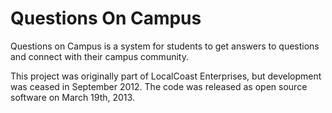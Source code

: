 Questions On Campus
=================

Questions on Campus is a system for students to get answers to questions and connect with their campus community.

This project was originally part of LocalCoast Enterprises, but development was ceased in September 2012. The code was released as open source software on March 19th, 2013.
